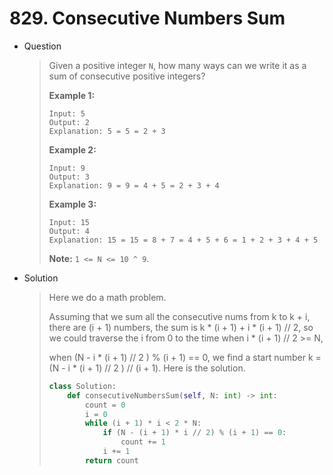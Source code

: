 # 829. Consecutive Numbers Sum

- Question

  > Given a positive integer `N`, how many ways can we write it as a sum of consecutive positive integers?
  >
  > **Example 1:**
  >
  > ```
  > Input: 5
  > Output: 2
  > Explanation: 5 = 5 = 2 + 3
  > ```
  >
  > **Example 2:**
  >
  > ```
  > Input: 9
  > Output: 3
  > Explanation: 9 = 9 = 4 + 5 = 2 + 3 + 4
  > ```
  >
  > **Example 3:**
  >
  > ```
  > Input: 15
  > Output: 4
  > Explanation: 15 = 15 = 8 + 7 = 4 + 5 + 6 = 1 + 2 + 3 + 4 + 5
  > ```
  >
  > **Note:** `1 <= N <= 10 ^ 9`.

- Solution

  > Here we do a math problem.
  >
  > Assuming that we sum all the consecutive nums from k to k + i, there are (i + 1) numbers, the sum is k * (i + 1) + i * (i + 1) // 2, so we could traverse the i from 0 to the time when i * (i + 1) // 2 >= N, 
  >
  > when (N - i * (i + 1) // 2 ) % (i + 1) == 0, we find a start number k = (N - i * (i + 1) // 2 ) // (i + 1). Here is the solution.
  >
  > ```python
  > class Solution:
  >     def consecutiveNumbersSum(self, N: int) -> int:
  >         count = 0
  >         i = 0
  >         while (i + 1) * i < 2 * N:
  >             if (N - (i + 1) * i // 2) % (i + 1) == 0:
  >                 count += 1
  >             i += 1
  >         return count
  > ```

  